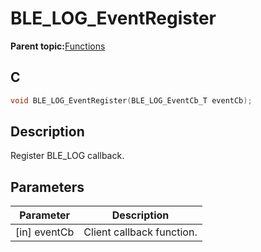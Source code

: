 # BLE\_LOG\_EventRegister

**Parent topic:**[Functions](GUID-26F49515-3F5D-4557-B24A-872F8BFBCC87.md)

## C

```c
void BLE_LOG_EventRegister(BLE_LOG_EventCb_T eventCb);
```

## Description

Register BLE\_LOG callback.

## Parameters

|Parameter|Description|
|---------|-----------|
|\[in\] eventCb|Client callback function.|

